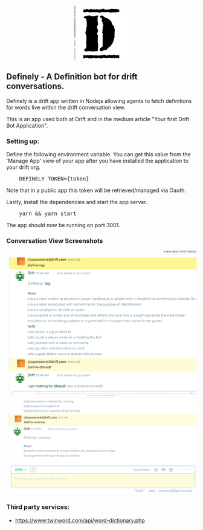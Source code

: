 <p align="center">
  <img src="assets/definely.png"/>
  <p></p>
</p>

Definely - A Definition bot for drift conversations.
---

Definely is a drift app written in Nodejs allowing agents to fetch definitions for words live within the drift conversation view.

This is an app used both at Drift and in the medium article "Your first Drift Bot Application".

### Setting up:

Define the following environment variable. You can get this value from the 'Manage App' view of your app after you have installed the application to your drift org.

<pre>
    DEFINELY_TOKEN={token}
</pre>
Note that in a public app this token will be retrieved/managed via Oauth.

Lastly, install the dependencies and start the app server.
<pre>
    yarn && yarn start
</pre>
The app should now be running on port 3001.

### Conversation View Screenshots

<img src="assets/conv1.png" width="600"/>

<img src="assets/conv2.png" width="600"/>

### Third party services:
* https://www.twinword.com/api/word-dictionary.php
